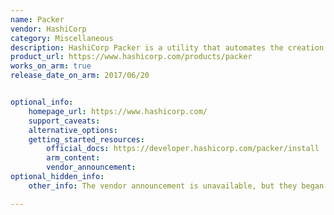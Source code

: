 ```yaml
---
name: Packer
vendor: HashiCorp
category: Miscellaneous
description: HashiCorp Packer is a utility that automates the creation of machine images for numerous platforms. It streamlines the process of building reproducible images across different virtualization and cloud environments. Packer also integrates seamlessly with CI/CD pipelines, contributing to more reliable infrastructure management and efficient deployments.
product_url: https://www.hashicorp.com/products/packer
works_on_arm: true
release_date_on_arm: 2017/06/20


optional_info:
    homepage_url: https://www.hashicorp.com/
    support_caveats: 
    alternative_options:
    getting_started_resources:
        official_docs: https://developer.hashicorp.com/packer/install
        arm_content:
        vendor_announcement:
optional_hidden_info:
    other_info: The vendor announcement is unavailable, but they began releasing ARM64 binaries starting from version 1.0.1.

---
```

